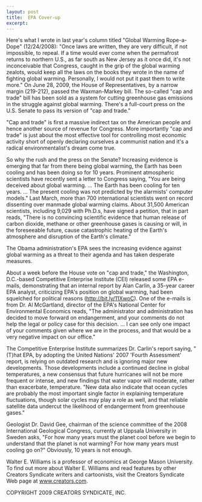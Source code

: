 ```yaml
---
layout: post
title:  EPA Cover-up
excerpt:
---
```


Here's what I wrote in last year's column titled "Global Warming Rope-a-Dope" (12/24/2008): "Once laws are written, they are very difficult, if not impossible, to repeal. If a time would ever come when the permafrost returns to northern U.S., as far south as New Jersey as it once did, it's not inconceivable that Congress, caught in the grip of the global warming zealots, would keep all the laws on the books they wrote in the name of fighting global warming. Personally, I would not put it past them to write more." On June 28, 2009, the House of Representatives, by a narrow margin (219-212), passed the Waxman-Markey bill. The so-called "cap and trade" bill has been sold as a system for cutting greenhouse gas emissions in the struggle against global warming. There's a full-court press on the U.S. Senate to pass its version of "cap and trade."

"Cap and trade" is first a massive indirect tax on the American people and hence another source of revenue for Congress. More importantly "cap and trade" is just about the most effective tool for controlling most economic activity short of openly declaring ourselves a communist nation and it's a radical environmentalist's dream come true.

So why the rush and the press on the Senate? Increasing evidence is emerging that far from there being global warming, the Earth has been cooling and has been doing so for 10 years. Prominent atmospheric scientists have recently sent a letter to Congress saying, "You are being deceived about global warming. ... The Earth has been cooling for ten years. ... The present cooling was not predicted by the alarmists' computer models." Last March, more than 700 international scientists went on record dissenting over manmade global warming claims. About 31,500 American scientists, including 9,029 with Ph.D.s, have signed a petition, that in part reads, "There is no convincing scientific evidence that human release of carbon dioxide, methane or other greenhouse gases is causing or will, in the foreseeable future, cause catastrophic heating of the Earth's atmosphere and disruption of the Earth's climate."

The Obama administration's EPA sees the increasing evidence against global warming as a threat to their agenda and has taken desperate measures.

 About a week before the House vote on "cap and trade," the Washington, D.C.-based Competitive Enterprise Institute (CEI) released some EPA e-mails, demonstrating that an internal report by Alan Carlin, a 35-year career EPA analyst, criticizing EPA's position on global warming, had been squelched for political reasons (http://bit.ly/11XwoC). One of the e-mails is from Dr. Al McGartland, director of the EPA's National Center for Environmental Economics reads, "The administrator and administration has decided to move forward on endangerment, and your comments do not help the legal or policy case for this decision. ... I can see only one impact of your comments given where we are in the process, and that would be a very negative impact on our office."

The Competitive Enterprise Institute summarizes Dr. Carlin's report saying, "(T)hat EPA, by adopting the United Nations' 2007 'Fourth Assessment' report, is relying on outdated research and is ignoring major new developments. Those developments include a continued decline in global temperatures, a new consensus that future hurricanes will not be more frequent or intense, and new findings that water vapor will moderate, rather than exacerbate, temperature. 	"New data also indicate that ocean cycles are probably the most important single factor in explaining temperature fluctuations, though solar cycles may play a role as well, and that reliable satellite data undercut the likelihood of endangerment from greenhouse gases."

Geologist Dr. David Gee, chairman of the science committee of the 2008 International Geological Congress, currently at Uppsala University in Sweden asks, "For how many years must the planet cool before we begin to understand that the planet is not warming? For how many years must cooling go on?" Obviously, 10 years is not enough.

Walter E. Williams is a professor of economics at George Mason University. To find out more about Walter E. Williams and read features by other Creators Syndicate writers and cartoonists, visit the Creators Syndicate Web page at www.creators.com.

COPYRIGHT 2009 CREATORS SYNDICATE, INC.
